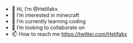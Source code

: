 - 👋 Hi, I’m @Helifakx
- 👀 I’m interested in minecraft
- 🌱 I’m currently learning coding
- 💞️ I’m looking to collaborate on 
- 📫 How to reach me https://twitter.com/Helifakx

<!---
Helifakx/Helifakx is a ✨ special ✨ repository because its `README.md` (this file) appears on your GitHub profile.
You can click the Preview link to take a look at your changes.
--->
